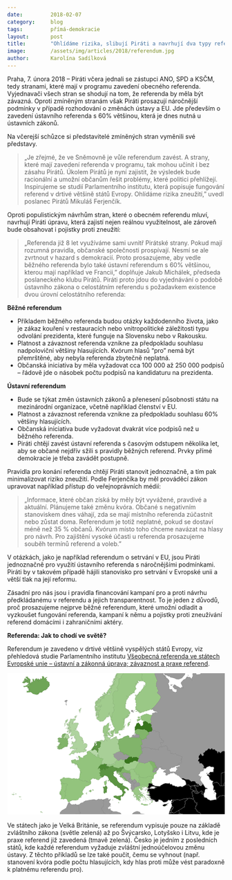 ```yaml
---
date:         2018-02-07
category:     blog
tags:         přímá-demokracie
layout:       post
title:        "Ohlídáme rizika, slibují Piráti a navrhují dva typy referend"
image:        /assets/img/articles/2018/referendum.jpg
author:       Karolína Sadílková
---
```


Praha, 7. února 2018 – Piráti včera jednali se zástupci ANO, SPD a KSČM, tedy stranami, které mají v programu zavedení obecného referenda. Vyjednavači všech stran se shodují na tom, že referenda by měla být závazná. Oproti zmíněným stranám však Piráti prosazují náročnější podmínky v případě rozhodování o změnách ústavy a EU. Jde především o zavedení ústavního referenda s 60% většinou, která je dnes nutná u ústavních zákonů. 

Na včerejší schůzce si představitelé zmíněných stran vyměnili své představy. 

> „Je zřejmé, že ve Sněmovně je vůle referendum zavést. A strany, které mají zavedení referenda v programu, tak mohou učinit i bez zásahu Pirátů. Úkolem Pirátů je nyní zajistit, že výsledek bude racionální a umožní občanům řešit problémy, které politici přehlížejí. Inspirujeme se studií Parlamentního institutu, která popisuje fungování referend v drtivé většině států Evropy. Ohlídáme rizika zneužití,” uvedl poslanec Pirátů Mikuláš Ferjenčík.

Oproti populistickým návrhům stran, které o obecném referendu mluví, navrhují Piráti úpravu, která zajistí nejen reálnou využitelnost, ale zároveň bude obsahovat i pojistky proti zneužití:

>„Referenda již 8 let využíváme sami uvnitř Pirátské strany. Pokud mají rozumná pravidla, občanské společnosti prospívají. Nesmí se ale zvrtnout v hazard s demokracií. Proto prosazujeme, aby vedle běžného referenda bylo také ústavní referendum s 60% většinou, kterou mají například ve Francii,” doplňuje Jakub Michálek, předseda poslaneckého klubu Pirátů. Piráti proto jdou do vyjednávání o podobě ústavního zákona o celostátním referendu s požadavkem existence dvou úrovní celostátního referenda:

**Běžné referendum** 

* Příkladem běžného referenda budou otázky každodenního života, jako je zákaz kouření v restauracích nebo vnitropolitické záležitosti typu odvolání prezidenta, které funguje na Slovensku nebo v Rakousku.
* Platnost a závaznost referenda vznikne za předpokladu souhlasu nadpoloviční většiny hlasujících. Kvórum hlasů “pro” nemá být přemrštěné, aby nebyla referenda zbytečně neplatná.
* Občanská iniciativa by měla vyžadovat cca 100 000 až 250 000 podpisů – řádově jde o násobek počtu podpisů na kandidaturu na prezidenta.

**Ústavní referendum**

* Bude se týkat změn ústavních zákonů a přenesení působnosti státu na mezinárodní organizace, včetně například členství v EU.
* Platnost a závaznost referenda vznikne za předpokladu souhlasu 60% většiny hlasujících.
* Občanská iniciativa bude vyžadovat dvakrát více podpisů než u běžného referenda.
* Piráti chtějí zavést ústavní referenda s časovým odstupem několika let, aby se občané nejdřív sžili s pravidly běžných referend. Prvky přímé demokracie je třeba zavádět postupně.

Pravidla pro konání referenda chtějí Piráti stanovit jednoznačně, a tím pak minimalizovat riziko zneužití. Podle Ferjenčíka by měl prováděcí zákon upravovat například přístup do veřejnoprávních médií: 

> „Informace, které občan získá by měly být vyvážené, pravdivé a aktuální. Plánujeme také změnu kvóra. Občané s negativním stanoviskem dnes váhají, zda se mají místního referenda zúčastnit nebo zůstat doma. Referendum je totiž neplatné, pokud se dostaví méně než 35 % občanů. Kvórum místo toho chceme navázat na hlasy pro návrh. Pro zajištění vysoké účasti u referenda prosazujeme souběh termínů referend a voleb.”

V otázkách, jako je například referendum o setrvání v EU, jsou Piráti jednoznačně pro využití ústavního referenda s náročnějšími podmínkami. Piráti by v takovém případě hájili stanovisko pro setrvání v Evropské unii a větší tlak na její reformu.

Zásadní pro nás jsou i pravidla financování kampaní pro a proti návrhu předkládanému v referendu a jejich transparentnost. To je jeden z důvodů, proč prosazujeme nejprve běžné referendum, které umožní odladit a vyzkoušet fungování referenda, kampaní k němu a pojistky proti zneužívání referend domácími i zahraničními aktéry. 

**Referenda: Jak to chodí ve světě?**

Referendum je zavedeno v drtivé většině vyspělých států Evropy, viz přehledová studie Parlamentního institutu [Všeobecná referenda ve státech Evropské unie – ústavní a zákonná úprava; závaznost a praxe referend](http://www.psp.cz/sqw/text/orig2.sqw?idd=97313).

![Tímto odbočovacím pruhem jezdí autobus rovně](/assets/img/articles/2018/referenda.png "Stav referend v Evropě")

Ve státech jako je Velká Británie, se referendum vypisuje pouze na základě zvláštního zákona (světle zelená) až po Švýcarsko, Lotyšsko i Litvu, kde je praxe referend již zavedená (tmavě zelená). Česko je jedním z posledních států, kde každé referendum vyžaduje zvláštní jednoúčelovou změnu ústavy. Z těchto příkladů se lze také poučit, čemu se vyhnout (např. stanovení kvóra podle počtu hlasujících, kdy hlas proti může vést paradoxně k platnému referendu pro).

